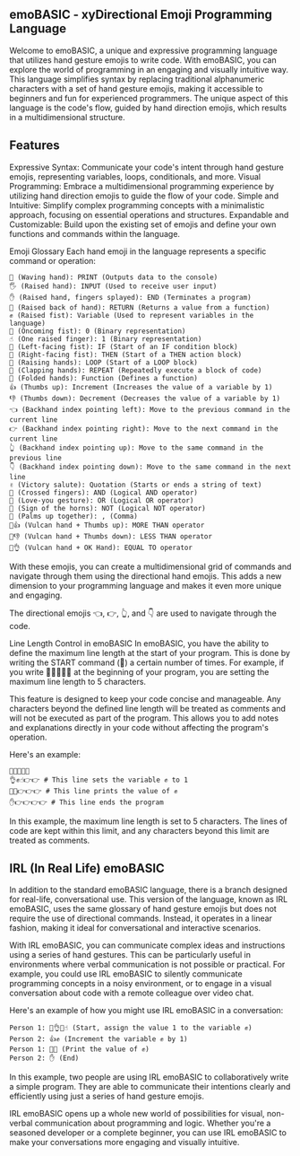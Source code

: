 
## emoBASIC - xyDirectional Emoji Programming Language

Welcome to emoBASIC, a unique and expressive programming language that utilizes hand gesture emojis to write code. With emoBASIC, you can explore the world of programming in an engaging and visually intuitive way. This language simplifies syntax by replacing traditional alphanumeric characters with a set of hand gesture emojis, making it accessible to beginners and fun for experienced programmers. The unique aspect of this language is the code's flow, guided by hand direction emojis, which results in a multidimensional structure.

## Features

Expressive Syntax: Communicate your code's intent through hand gesture emojis, representing variables, loops, conditionals, and more.
Visual Programming: Embrace a multidimensional programming experience by utilizing hand direction emojis to guide the flow of your code.
Simple and Intuitive: Simplify complex programming concepts with a minimalistic approach, focusing on essential operations and structures.
Expandable and Customizable: Build upon the existing set of emojis and define your own functions and commands within the language.


Emoji Glossary
Each hand emoji in the language represents a specific command or operation:
```
👋 (Waving hand): PRINT (Outputs data to the console)
🖐️ (Raised hand): INPUT (Used to receive user input)
✋ (Raised hand, fingers splayed): END (Terminates a program)
🤚 (Raised back of hand): RETURN (Returns a value from a function)
✊ (Raised fist): Variable (Used to represent variables in the language)
👊 (Oncoming fist): 0 (Binary representation)
☝️ (One raised finger): 1 (Binary representation)
🤛 (Left-facing fist): IF (Start of an IF condition block)
🤜 (Right-facing fist): THEN (Start of a THEN action block)
🙌 (Raising hands): LOOP (Start of a LOOP block)
👏 (Clapping hands): REPEAT (Repeatedly execute a block of code)
🙏 (Folded hands): Function (Defines a function)
👍 (Thumbs up): Increment (Increases the value of a variable by 1)
👎 (Thumbs down): Decrement (Decreases the value of a variable by 1)
👈 (Backhand index pointing left): Move to the previous command in the current line
👉 (Backhand index pointing right): Move to the next command in the current line
👆 (Backhand index pointing up): Move to the same command in the previous line
👇 (Backhand index pointing down): Move to the same command in the next line
✌️ (Victory salute): Quotation (Starts or ends a string of text)
🤞 (Crossed fingers): AND (Logical AND operator)
🤟 (Love-you gesture): OR (Logical OR operator)
🤘 (Sign of the horns): NOT (Logical NOT operator)
🤲 (Palms up together): , (Comma)
🖖👍 (Vulcan hand + Thumbs up): MORE THAN operator
🖖👎 (Vulcan hand + Thumbs down): LESS THAN operator
🖖👌 (Vulcan hand + OK Hand): EQUAL TO operator
```
With these emojis, you can create a multidimensional grid of commands and navigate through them using the directional hand emojis. This adds a new dimension to your programming language and makes it even more unique and engaging.

The directional emojis 👈, 👉, 👆, and 👇 are used to navigate through the code.

Line Length Control in emoBASIC
In emoBASIC, you have the ability to define the maximum line length at the start of your program. This is done by writing the START command (🤙) a certain number of times. For example, if you write 🤙🤙🤙🤙🤙 at the beginning of your program, you are setting the maximum line length to 5 characters.

This feature is designed to keep your code concise and manageable. Any characters beyond the defined line length will be treated as comments and will not be executed as part of the program. This allows you to add notes and explanations directly in your code without affecting the program's operation.

Here's an example:

```
🤙🤙🤙🤙🤙
👌✊☝️👉👉 # This line sets the variable ✊ to 1
👋✊👉👉👉 # This line prints the value of ✊
✋👉👉👉👉 # This line ends the program
```
In this example, the maximum line length is set to 5 characters. The lines of code are kept within this limit, and any characters beyond this limit are treated as comments.

## IRL (In Real Life) emoBASIC
In addition to the standard emoBASIC language, there is a branch designed for real-life, conversational use. This version of the language, known as IRL emoBASIC, uses the same glossary of hand gesture emojis but does not require the use of directional commands. Instead, it operates in a linear fashion, making it ideal for conversational and interactive scenarios.

With IRL emoBASIC, you can communicate complex ideas and instructions using a series of hand gestures. This can be particularly useful in environments where verbal communication is not possible or practical. For example, you could use IRL emoBASIC to silently communicate programming concepts in a noisy environment, or to engage in a visual conversation about code with a remote colleague over video chat.

Here's an example of how you might use IRL emoBASIC in a conversation:
```
Person 1: 🤙👌✊☝️ (Start, assign the value 1 to the variable ✊)
Person 2: 👍✊ (Increment the variable ✊ by 1)
Person 1: 👋✊ (Print the value of ✊)
Person 2: ✋ (End)
```
In this example, two people are using IRL emoBASIC to collaboratively write a simple program. They are able to communicate their intentions clearly and efficiently using just a series of hand gesture emojis.

IRL emoBASIC opens up a whole new world of possibilities for visual, non-verbal communication about programming and logic. Whether you're a seasoned developer or a complete beginner, you can use IRL emoBASIC to make your conversations more engaging and visually intuitive.


